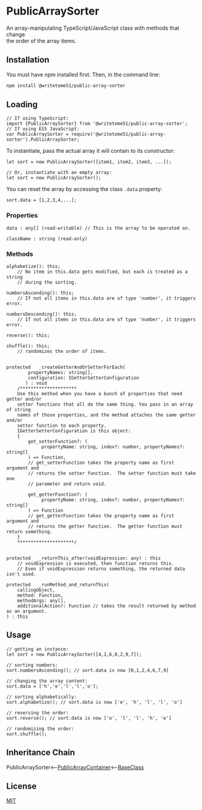 # PublicArraySorter

An array-manipulating TypeScript/JavaScript class with methods that change   
the order of the array items.

## Installation

You must have npm installed first.  Then, in the command line:

```bash
npm install @writetome51/public-array-sorter
```

## Loading
```
// If using TypeScript:
import {PublicArraySorter} from '@writetome51/public-array-sorter';
// If using ES5 JavaScript:
var PublicArraySorter = require('@writetome51/public-array-sorter').PublicArraySorter;
```

To instantiate, pass the actual array it will contain to its constructor:

	let sort = new PublicArraySorter([item1, item2, item3, ...]);
	
	// Or, instantiate with an empty array:
	let sort = new PublicArraySorter();

You can reset the array by accessing the class `.data` property:

    sort.data = [1,2,3,4,...];  


### Properties

```
data : any[] (read-writable) // This is the array to be operated on.

className : string (read-only)
```

### Methods

```
alphabetize(): this;
    // No item in this.data gets modified, but each is treated as a string 
    // during the sorting.

numbersAscending(): this;
    // If not all items in this.data are of type 'number', it triggers error.

numbersDescending(): this;
    // If not all items in this.data are of type 'number', it triggers error.

reverse(): this;

shuffle(): this;
    // randomizes the order of items.


protected   _createGetterAndOrSetterForEach(
		propertyNames: string[],
		configuration: IGetterSetterConfiguration
	   ) : void
    /*********************
    Use this method when you have a bunch of properties that need getter and/or 
    setter functions that all do the same thing. You pass in an array of string 
    names of those properties, and the method attaches the same getter and/or 
    setter function to each property.
    IGetterSetterConfiguration is this object:
    {
        get_setterFunction?: (
             propertyName: string, index?: number, propertyNames?: string[]
        ) => Function,
	    // get_setterFunction takes the property name as first argument and 
	    // returns the setter function.  The setter function must take one 
	    // parameter and return void.
	    
        get_getterFunction?: (
             propertyName: string, index?: number, propertyNames?: string[]
        ) => Function
	    // get_getterFunction takes the property name as first argument and 
	    // returns the getter function.  The getter function must return something.
    }
    *********************/ 


protected   _returnThis_after(voidExpression: any) : this
    // voidExpression is executed, then function returns this.
    // Even if voidExpression returns something, the returned data isn't used.

protected   _runMethod_and_returnThis(
    callingObject, 
    method: Function, 
    methodArgs: any[], 
    additionalAction?: Function // takes the result returned by method as an argument.
) : this
```

## Usage

```
// getting an instance:
let sort = new PublicArraySorter([4,1,6,0,2,9,7]);

// sorting numbers:
sort.numbersAscending(); // sort.data is now [0,1,2,4,6,7,9]

// changing the array content:
sort.data = ['h','e','l','l','o'];

// sorting alphabetically:
sort.alphabetize(); // sort.data is now ['e', 'h', 'l', 'l', 'o']

// reversing the order:
sort.reverse(); // sort.data is now ['o', 'l', 'l', 'h', 'e']

// randomizing the order:
sort.shuffle();

```

## Inheritance Chain

PublicArraySorter<--[PublicArrayContainer](https://github.com/writetome51/public-array-container#publicarraycontainer)<--[BaseClass](https://github.com/writetome51/typescript-base-class#baseclass)


## License
[MIT](https://choosealicense.com/licenses/mit/)